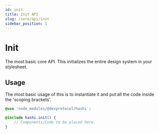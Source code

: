 ```yaml
---
id: init
title: Init API
slug: /core/api/init
sidebar_position: 1
---
```

# Init
The most basic core API. This initializes the entire design system in your stylesheet.

## Usage
The most basic usage of this is to instantiate it and put all the code inside the 'scoping brackets'.
```scss
@use 'node_modules/@devprotocol/hashi';

@include hashi.init() {
    // Components/Code to be placed here.
}
```